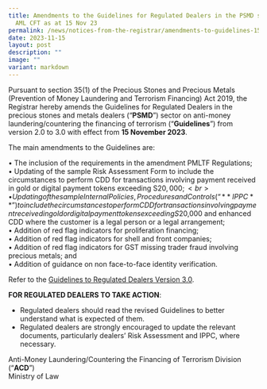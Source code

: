 ```yaml
---
title: Amendments to the Guidelines for Regulated Dealers in the PSMD sector on
  AML CFT as at 15 Nov 23
permalink: /news/notices-from-the-registrar/amendments-to-guidelines-15-nov-2023/
date: 2023-11-15
layout: post
description: ""
image: ""
variant: markdown
---
```

Pursuant to section 35(1) of the Precious Stones and Precious Metals (Prevention of Money Laundering and Terrorism Financing) Act 2019, the Registrar hereby amends the Guidelines for Regulated Dealers in the precious stones and metals dealers (“**PSMD**”) sector on anti-money laundering/countering the financing of terrorism (“**Guidelines**”) from version 2.0 to 3.0 with effect from **15 November 2023**.

The main amendments to the Guidelines are:

•	The inclusion of the requirements in the amendment PMLTF Regulations;<br>
•	Updating of the sample Risk Assessment Form to include the circumstances to perform CDD for transactions involving payment received in gold or digital payment tokens exceeding S$20,000;<br>
•	Updating of the sample Internal Policies, Procedures and Controls (“**IPPC**”) to include the circumstances to perform CDD for transactions involving payment received in gold or digital payment tokens exceeding S$20,000 and enhanced CDD where the customer is a legal person or a legal arrangement;<br>
•	Addition of red flag indicators for proliferation financing;<br>
•	Addition of red flag indicators for shell and front companies;<br> 
•	Addition of red flag indicators for GST missing trader fraud involving precious metals; and<br>
•	Addition of guidance on non face-to-face identity verification.<br>

Refer to the <a href="https://acd.mlaw.gov.sg/guidelines/" target="_blank">Guidelines to Regulated Dealers Version 3.0</a>. 

**FOR REGULATED DEALERS TO TAKE ACTION**: 
-	Regulated dealers should read the revised Guidelines to better understand what is expected of them.
-	Regulated dealers are strongly encouraged to update the relevant documents, particularly dealers’ Risk Assessment and IPPC, where necessary.

Anti-Money Laundering/Countering the Financing of Terrorism Division (“**ACD**”)<br>
Ministry of Law